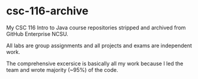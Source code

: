 # csc-116-archive

My CSC 116 Intro to Java course repositories stripped and archived from GitHub Enterprise NCSU. 

All labs are group assignments and all projects and exams are independent work. 

The comprehensive excersice is basically all my work because I led the team and wrote majority (~95%) of the code. 
